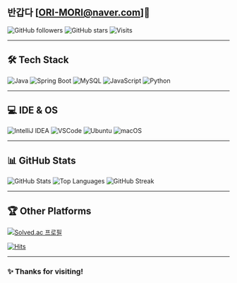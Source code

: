 ## 반갑다 [ORI-MORI@naver.com]👋

![GitHub followers](https://img.shields.io/github/followers/YOUR_GITHUB_USERNAME?style=social)
![GitHub stars](https://img.shields.io/github/stars/YOUR_GITHUB_USERNAME?style=social)
![Visits](https://komarev.com/ghpvc/?username=YOUR_GITHUB_USERNAME&color=blue)

---

## 🛠 Tech Stack

![Java](https://img.shields.io/badge/Java-007396?style=flat&logo=java&logoColor=white)
![Spring Boot](https://img.shields.io/badge/SpringBoot-6DB33F?style=flat&logo=spring-boot&logoColor=white)
![MySQL](https://img.shields.io/badge/MySQL-4479A1?style=flat&logo=mysql&logoColor=white)
![JavaScript](https://img.shields.io/badge/JavaScript-F7DF1E?style=flat&logo=javascript&logoColor=black)
![Python](https://img.shields.io/badge/Python-3776AB?style=flat&logo=python&logoColor=white)

---

## 💻 IDE & OS

![IntelliJ IDEA](https://img.shields.io/badge/IntelliJIDEA-000000?style=flat&logo=intellijidea&logoColor=white)
![VSCode](https://img.shields.io/badge/VSCode-007ACC?style=flat&logo=visualstudiocode&logoColor=white)
![Ubuntu](https://img.shields.io/badge/Ubuntu-E95420?style=flat&logo=ubuntu&logoColor=white)
![macOS](https://img.shields.io/badge/macOS-000000?style=flat&logo=apple&logoColor=white)

---

## 📊 GitHub Stats

![GitHub Stats](https://github-readme-stats.vercel.app/api?username=YOUR_GITHUB_USERNAME&show_icons=true&theme=radical)
![Top Languages](https://github-readme-stats.vercel.app/api/top-langs/?username=YOUR_GITHUB_USERNAME&layout=compact&theme=radical)
![GitHub Streak](https://streak-stats.demolab.com?user=YOUR_GITHUB_USERNAME&theme=radical)

---

## 🏆 Other Platforms

[![Solved.ac 프로필](http://mazassumnida.wtf/api/generate_badge?boj=YOUR_BOJ_ID)](https://solved.ac/YOUR_BOJ_ID)

[![Hits](https://hits.seeyoufarm.com/api/count/incr/badge.svg?url=https://github.com/YOUR_GITHUB_USERNAME&count_bg=%2379C83D&title_bg=%23555555&icon=github.svg&icon_color=%23E7E7E7&title=hits&edge_flat=false)](https://github.com/YOUR_GITHUB_USERNAME)

---

### ✨ Thanks for visiting!
